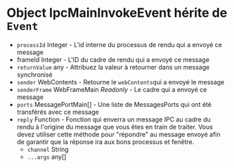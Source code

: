 # Object IpcMainInvokeEvent hérite de `Event`

* `processId` Integer - L’id interne du processus de rendu qui a envoyé ce message
* frameId Integer - L'ID du cadre de rendu qui a envoyé ce message
* `returnValue` any - Attribuez la valeur à retourner dans un message synchronisé
* `sender` WebContents - Retourne le `webContents`qui a envoyé le message
* `senderFrame` WebFrameMain _Readonly_ - Le cadre qui a envoyé ce message
* `ports` MessagePortMain[] - Une liste de MessagesPorts qui ont été transférés avec ce message
* `reply` Function - Fonction qui enverra un message IPC au cadre du rendu à l'origine du message que vous êtes en train de traiter.  Vous devez utiliser cette méthode pour "répondre" au message envoyé afin de garantir que la réponse ira aux bons processus et fenêtre.
  * `channel` String
  * `...args` any[]
